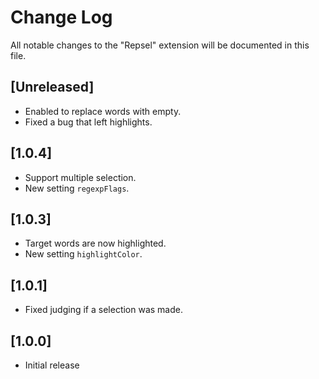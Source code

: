 # Change Log

All notable changes to the "Repsel" extension will be documented in this file.

<!-- Check [Keep a Changelog](http://keepachangelog.com/) for recommendations on how to structure this file. -->

## [Unreleased]

- Enabled to replace words with empty.
- Fixed a bug that left highlights.

## [1.0.4]

- Support multiple selection.
- New setting `regexpFlags`.

## [1.0.3]

- Target words are now highlighted.
- New setting `highlightColor`.

## [1.0.1]

- Fixed judging if a selection was made.

## [1.0.0]

- Initial release